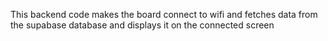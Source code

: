 This backend code makes the board connect to wifi and fetches data from the supabase database and displays it on the connected screen
